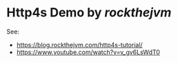 # Http4s Demo by *rockthejvm*

See:
- https://blog.rockthejvm.com/http4s-tutorial/
- https://www.youtube.com/watch?v=v_gv6LsWdT0
